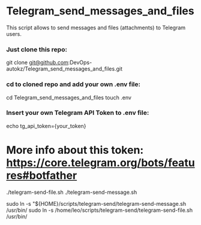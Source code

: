 # Telegram_send_messages_and_files
This script allows to send messages and files (attachments) to Telegram users.

### Just clone this repo:
git clone git@github.com:DevOps-autokz/Telegram_send_messages_and_files.git

### cd to cloned repo and add your own .env file:
cd Telegram_send_messages_and_files
touch .env

### Insert your own Telegram API Token to .env file:
echo tg_api_token={your_token}
# More info about this token: https://core.telegram.org/bots/features#botfather




./telegram-send-file.sh 
./telegram-send-message.sh

sudo ln -s "${HOME}/scripts/telegram-send/telegram-send-message.sh /usr/bin/
sudo ln -s /home/leo/scripts/telegram-send/telegram-send-file.sh /usr/bin/
